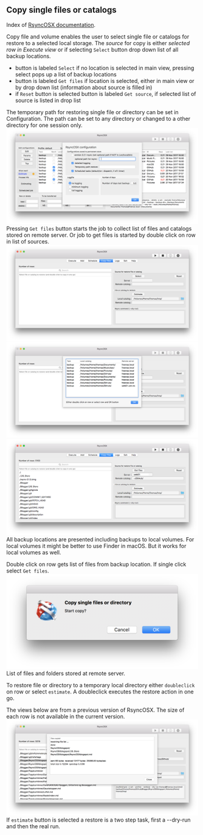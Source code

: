 ## Copy single files or catalogs

Index of [RsyncOSX documentation](https://rsyncosx.github.io/Documentation/).

Copy file and volume enables the user to select single file or catalogs for restore to a selected local storage. The _source_ for copy is either _selected row in Execute view_ or if selecting `Select` button drop down list of all backup locations.

* button is labeled `Select` if no location is selected in main view, pressing select pops up a list of backup locations
* button is labeled `Get files` if location is selected, either in main view or by drop down list (information about source is filled in)
* if `Reset` button is selected button is labeled `Get source`, if selected list of source is listed in drop list

The temporary path for restoring single file or directory can be set in Configuration. The path can be set to any directory or changed to a other directory for one session only.
![Main view](screenshots/master/userconfig.png)
Pressing `Get files` button starts the job to collect list of files and catalogs stored on remote server. Or job to get files is started by double click on row in list of sources.
![Schedule](screenshots/master/restore/source.png)
![Schedule](screenshots/master/restore/source1.png)
![Schedule](screenshots/master/restore/source3.png)
All backup locations are presented including backups to local volumes. For local volumes it might be better to use Finder in macOS. But it works for local volumes as well.

Double click on row gets list of files from backup location. If single click select `Get files`.
![Schedule](screenshots/master/restore/copy1.png)
List of files and folders stored at remote server.

To restore file or directory to a temporary local directory either `doubleclick` on row or select `estimate`. A doubleclick executes the restore action in one go.

The views below are from a previous version of RsyncOSX. The size of each row is not available in the current version.
![Schedule](screenshots/master/restore/copy2.png)
If `estimate` button is selected a restore is a two step task, first a --dry-run and then the real run.
